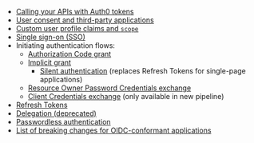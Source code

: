 * [Calling your APIs with Auth0 tokens](/api-auth/tutorials/adoption/api-tokens)
* [User consent and third-party applications](/api-auth/user-consent)
* [Custom user profile claims and `scope`](/api-auth/tutorials/adoption/scope-custom-claims)
* [Single sign-on (SSO)](/api-auth/tutorials/adoption/single-sign-on)
* Initiating authentication flows:
  - [Authorization Code grant](/api-auth/tutorials/adoption/authorization-code)
  - [Implicit grant](/api-auth/tutorials/adoption/implicit)
    * [Silent authentication](/api-auth/tutorials/silent-authentication) (replaces Refresh Tokens for single-page applications)
  - [Resource Owner Password Credentials exchange](/api-auth/tutorials/adoption/password)
  - [Client Credentials exchange](/api-auth/tutorials/adoption/client-credentials) (only available in new pipeline)
* [Refresh Tokens](/api-auth/tutorials/adoption/refresh-tokens)
* [Delegation (deprecated)](/api-auth/tutorials/adoption/delegation)
* [Passwordless authentication](/api-auth/passwordless)
* [List of breaking changes for OIDC-conformant applications](/api-auth/tutorials/adoption/oidc-conformant)
